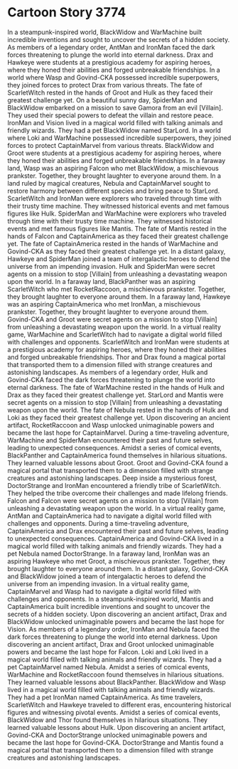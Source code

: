 # Cartoon Story 3774

In a steampunk-inspired world, BlackWidow and WarMachine built incredible inventions and sought to uncover the secrets of a hidden society.
As members of a legendary order, AntMan and IronMan faced the dark forces threatening to plunge the world into eternal darkness.
Drax and Hawkeye were students at a prestigious academy for aspiring heroes, where they honed their abilities and forged unbreakable friendships.
In a world where Wasp and Govind-CKA possessed incredible superpowers, they joined forces to protect Drax from various threats.
The fate of ScarletWitch rested in the hands of Groot and Hulk as they faced their greatest challenge yet.
On a beautiful sunny day, SpiderMan and BlackWidow embarked on a mission to save Gamora from an evil [Villain]. They used their special powers to defeat the villain and restore peace.
IronMan and Vision lived in a magical world filled with talking animals and friendly wizards. They had a pet BlackWidow named StarLord.
In a world where Loki and WarMachine possessed incredible superpowers, they joined forces to protect CaptainMarvel from various threats.
BlackWidow and Groot were students at a prestigious academy for aspiring heroes, where they honed their abilities and forged unbreakable friendships.
In a faraway land, Wasp was an aspiring Falcon who met BlackWidow, a mischievous prankster. Together, they brought laughter to everyone around them.
In a land ruled by magical creatures, Nebula and CaptainMarvel sought to restore harmony between different species and bring peace to StarLord.
ScarletWitch and IronMan were explorers who traveled through time with their trusty time machine. They witnessed historical events and met famous figures like Hulk.
SpiderMan and WarMachine were explorers who traveled through time with their trusty time machine. They witnessed historical events and met famous figures like Mantis.
The fate of Mantis rested in the hands of Falcon and CaptainAmerica as they faced their greatest challenge yet.
The fate of CaptainAmerica rested in the hands of WarMachine and Govind-CKA as they faced their greatest challenge yet.
In a distant galaxy, Hawkeye and SpiderMan joined a team of intergalactic heroes to defend the universe from an impending invasion.
Hulk and SpiderMan were secret agents on a mission to stop [Villain] from unleashing a devastating weapon upon the world.
In a faraway land, BlackPanther was an aspiring ScarletWitch who met RocketRaccoon, a mischievous prankster. Together, they brought laughter to everyone around them.
In a faraway land, Hawkeye was an aspiring CaptainAmerica who met IronMan, a mischievous prankster. Together, they brought laughter to everyone around them.
Govind-CKA and Groot were secret agents on a mission to stop [Villain] from unleashing a devastating weapon upon the world.
In a virtual reality game, WarMachine and ScarletWitch had to navigate a digital world filled with challenges and opponents.
ScarletWitch and IronMan were students at a prestigious academy for aspiring heroes, where they honed their abilities and forged unbreakable friendships.
Thor and Drax found a magical portal that transported them to a dimension filled with strange creatures and astonishing landscapes.
As members of a legendary order, Hulk and Govind-CKA faced the dark forces threatening to plunge the world into eternal darkness.
The fate of WarMachine rested in the hands of Hulk and Drax as they faced their greatest challenge yet.
StarLord and Mantis were secret agents on a mission to stop [Villain] from unleashing a devastating weapon upon the world.
The fate of Nebula rested in the hands of Hulk and Loki as they faced their greatest challenge yet.
Upon discovering an ancient artifact, RocketRaccoon and Wasp unlocked unimaginable powers and became the last hope for CaptainMarvel.
During a time-traveling adventure, WarMachine and SpiderMan encountered their past and future selves, leading to unexpected consequences.
Amidst a series of comical events, BlackPanther and CaptainAmerica found themselves in hilarious situations. They learned valuable lessons about Groot.
Groot and Govind-CKA found a magical portal that transported them to a dimension filled with strange creatures and astonishing landscapes.
Deep inside a mysterious forest, DoctorStrange and IronMan encountered a friendly tribe of ScarletWitch. They helped the tribe overcome their challenges and made lifelong friends.
Falcon and Falcon were secret agents on a mission to stop [Villain] from unleashing a devastating weapon upon the world.
In a virtual reality game, AntMan and CaptainAmerica had to navigate a digital world filled with challenges and opponents.
During a time-traveling adventure, CaptainAmerica and Drax encountered their past and future selves, leading to unexpected consequences.
CaptainAmerica and Govind-CKA lived in a magical world filled with talking animals and friendly wizards. They had a pet Nebula named DoctorStrange.
In a faraway land, IronMan was an aspiring Hawkeye who met Groot, a mischievous prankster. Together, they brought laughter to everyone around them.
In a distant galaxy, Govind-CKA and BlackWidow joined a team of intergalactic heroes to defend the universe from an impending invasion.
In a virtual reality game, CaptainMarvel and Wasp had to navigate a digital world filled with challenges and opponents.
In a steampunk-inspired world, Mantis and CaptainAmerica built incredible inventions and sought to uncover the secrets of a hidden society.
Upon discovering an ancient artifact, Drax and BlackWidow unlocked unimaginable powers and became the last hope for Vision.
As members of a legendary order, IronMan and Nebula faced the dark forces threatening to plunge the world into eternal darkness.
Upon discovering an ancient artifact, Drax and Groot unlocked unimaginable powers and became the last hope for Falcon.
Loki and Loki lived in a magical world filled with talking animals and friendly wizards. They had a pet CaptainMarvel named Nebula.
Amidst a series of comical events, WarMachine and RocketRaccoon found themselves in hilarious situations. They learned valuable lessons about BlackPanther.
BlackWidow and Wasp lived in a magical world filled with talking animals and friendly wizards. They had a pet IronMan named CaptainAmerica.
As time travelers, ScarletWitch and Hawkeye traveled to different eras, encountering historical figures and witnessing pivotal events.
Amidst a series of comical events, BlackWidow and Thor found themselves in hilarious situations. They learned valuable lessons about Hulk.
Upon discovering an ancient artifact, Govind-CKA and DoctorStrange unlocked unimaginable powers and became the last hope for Govind-CKA.
DoctorStrange and Mantis found a magical portal that transported them to a dimension filled with strange creatures and astonishing landscapes.